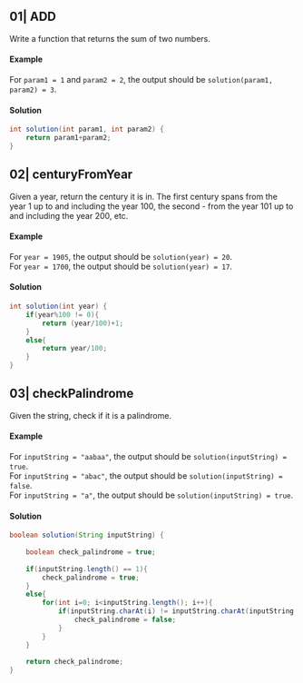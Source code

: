 ## 01| ADD
Write a function that returns the sum of two numbers.

#### Example
For `param1 = 1` and `param2 = 2`, the output should be `solution(param1, param2) = 3`.

#### Solution
```java
int solution(int param1, int param2) {
    return param1+param2; 
}
```

## 02| centuryFromYear
Given a year, return the century it is in. The first century spans from the year 1 up to and including the year 100, the second - from the year 101 up to and including the year 200, etc.

#### Example
For `year = 1905`, the output should be `solution(year) = 20`.\
For `year = 1700`, the output should be `solution(year) = 17`.

#### Solution
```java
int solution(int year) {
    if(year%100 != 0){
        return (year/100)+1;
    }
    else{
        return year/100;
    } 
} 
```

## 03| checkPalindrome
Given the string, check if it is a palindrome.

#### Example
For `inputString = "aabaa"`, the output should be `solution(inputString) = true`.\
For `inputString = "abac"`, the output should be `solution(inputString) = false`.\
For `inputString = "a"`, the output should be `solution(inputString) = true`.

#### Solution
```java
boolean solution(String inputString) {
    
    boolean check_palindrome = true;
    
    if(inputString.length() == 1){
        check_palindrome = true;
    }
    else{
        for(int i=0; i<inputString.length(); i++){
            if(inputString.charAt(i) != inputString.charAt(inputString.length() - (i+1))){
                check_palindrome = false;
            }
        }
    }
    
    return check_palindrome;
}

```

